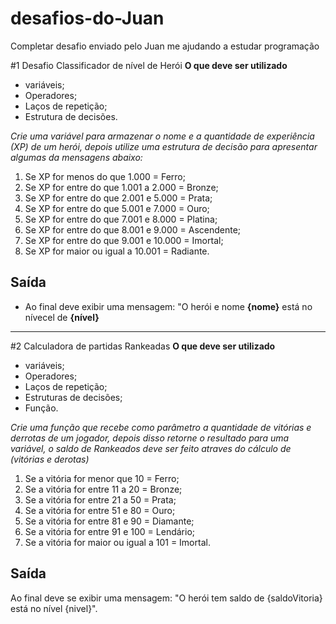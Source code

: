 # desafios-do-Juan
Completar desafio enviado pelo Juan me ajudando a estudar programação

#1 Desafio Classificador de nível de Herói
**O que deve ser utilizado**
* variáveis;
* Operadores;
* Laços de repetição;
* Estrutura de decisões.

*Crie uma variável para armazenar o nome e a quantidade de experiência (XP) de um herói, depois utilize uma estrutura de decisão para apresentar algumas da mensagens abaixo:*

1. Se XP for menos do que 1.000 = Ferro;
2. Se XP for entre do que 1.001 a 2.000 = Bronze;
3. Se XP for entre do que 2.001 e 5.000 = Prata;
4. Se XP for entre do que 5.001 e 7.000 = Ouro;
5. Se XP for entre do que 7.001 e 8.000 = Platina;
6. Se XP for entre do que 8.001 e 9.000 = Ascendente;
7. Se XP for entre do que 9.001 e 10.000 = Imortal;
8. Se XP for maior ou igual a 10.001 = Radiante.

## Saída

* Ao final deve exibir uma mensagem:
"O herói e nome **{nome}** está no nívecel de **{nível}**
-----------------------------------------------------------------------------------------------

#2 Calculadora de partidas Rankeadas
**O que deve ser utilizado**
* variáveis;
* Operadores;
* Laços de repetição;
* Estruturas de decisões;
* Função.

*Crie uma função que recebe como parâmetro a quantidade de vitórias e derrotas de um jogador, depois disso retorne o resultado para uma variável, o saldo de Rankeados deve ser feito atraves do cálculo de (vitórias e derotas)*

1. Se a vitória for menor que 10 = Ferro;
2. Se a vitória for entre 11 a 20 = Bronze;
3. Se a vitória for entre 21 a 50 = Prata;
4. Se a vitória for entre 51 e 80 = Ouro;
5. Se a vitória for entre 81 e 90 = Diamante;
6. Se a vitória for entre 91 e 100 = Lendário;
7. Se a vitória for maior ou igual a 101 = Imortal.

## Saída 

Ao final deve se exibir uma mensagem: "O herói tem saldo de {saldoVitoria} está no nível {nivel}".